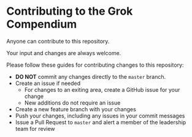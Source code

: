 # Contributing to the Grok Compendium

Anyone can contribute to this repository. 

Your input and changes are always welcome.

Please follow these guides for contributing changes to this repository:

* **DO NOT** commit any changes directly to the `master` branch.
* Create an issue if needed
    - For changes to an exiting area, create a GitHub issue for your change
    - New additions do not require an issue
* Create a new feature branch with your changes
* Push your changes, including any issues in your commit messages
* Issue a Pull Request to `master` and alert a member of the leadership team for review
